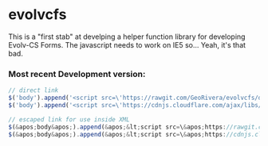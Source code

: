 # evolvcfs

This is a "first stab" at develping a helper function library for developing Evolv-CS Forms.
The javascript needs to work on IE5 so... Yeah, it's that bad.

### Most recent Development version:
```javascript
// direct link
$('body').append('<script src=\'https://rawgit.com/GeoRivera/evolvcfs/dev/lib/evolvcfs.js\'></script>');
$('body').append('<script src=\'https://cdnjs.cloudflare.com/ajax/libs/es5-shim/4.5.7/es5-shim.min.js\'></script>');

// escaped link for use inside XML
$(&apos;body&apos;).append(&apos;&lt;script src=\&apos;https://rawgit.com/GeoRivera/evolvcfs/dev/lib/evolvcfs.js\&apos;&gt;&lt;/script&gt;&apos;);
$(&apos;body&apos;).append(&apos;&lt;script src=\&apos;https://cdnjs.cloudflare.com/ajax/libs/es5-shim/4.5.7/es5-shim.min.js\&apos;&gt;&lt;/script&gt;&apos;);
```
